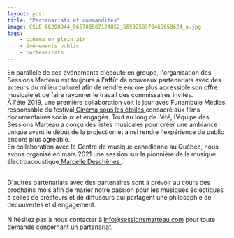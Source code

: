 ```yaml
---
layout: post
title: "Partenariats et commandites"
image: CSLE-66208944_865780587124852_5659258370469658624_o.jpg
tags:   
    - cinema en plein air
    - événements public
    - partenariats
---
```

En parallèle de ses événements d'écoute en groupe, l'organisation des Sessions Marteau est toujours à l'affût de nouveaux partenariats avec des acteurs du milieu culturel afin de rendre encore plus accessible son offre musicale et de faire rayonner le travail des commissaires invités. 
<br>
À l'été 2019, une première collaboration voit le jour avec Funambule Médias, responsable du festival<a href="http://cinemasouslesetoiles.org/"> Cinéma sous les étoiles </a>consacré aux films documentaires sociaux et engagés. Tout au long de l'été, l'équipe des Sessions Marteau a conçu des listes musicales pour créer une ambiance unique avant le début de la projection et ainsi rendre l'expérience du public encore plus agréable.
<br>
En collaboration avec le Centre de musique canadienne au Québec, nous avons organisé en mars 2021 une session sur la pionnière de la musique électroacoustique<a href="https://sessionsmarteau.com/session-9/"> Marcelle Deschênes </a> .

<br>
D'autres partenariats avec des partenaires sont à prévoir au cours des prochains mois afin de marier notre passion pour les musiques éclectiques à celles de créateurs et de diffuseurs qui partagent une philosophie de découvertes et d'engagement.
<br>
<br>
N'hésitez pas à nous contacter à <a href="mailto:info@sessionsmarteau.com">info@sessionsmarteau.com</a> pour toute demande concernant un partenariat.




